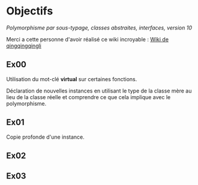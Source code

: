 # Objectifs

*Polymorphisme par sous-typage, classes abstraites, interfaces, version 10*

Merci a cette personne d'avoir réalisé ce wiki incroyable : [Wiki de qingqingqingli](https://github.com/qingqingqingli/CPP/tree/main/module04)

## Ex00
Utilisation du mot-clé **virtual** sur certaines fonctions.

Déclaration de nouvelles instances en utilisant le type de la classe mère au lieu de la classe réelle et comprendre ce que cela implique avec le polymorphisme.

## Ex01
Copie profonde d'une instance.


## Ex02


## Ex03
